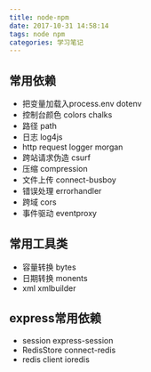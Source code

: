 ```yaml
---
title: node-npm
date: 2017-10-31 14:58:14
tags: node npm
categories: 学习笔记
---
```


## 常用依赖
- 把变量加载入process.env dotenv
- 控制台颜色     colors  chalks
- 路径    path
- 日志    log4js
- http request logger   morgan
- 跨站请求伪造    csurf
- 压缩    compression
- 文件上传  connect-busboy
- 错误处理  errorhandler
- 跨域    cors
- 事件驱动  eventproxy




## 常用工具类
- 容量转换  bytes
- 日期转换  monents
- xml   xmlbuilder




## express常用依赖
- session   express-session
- RedisStore    connect-redis
- redis client  ioredis


